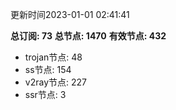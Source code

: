 更新时间2023-01-01 02:41:41

**总订阅: 73**
**总节点: 1470**
**有效节点: 432**
- trojan节点: 48
- ss节点: 154
- v2ray节点: 227
- ssr节点: 3

